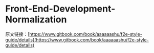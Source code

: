 # Front-End-Development-Normalization

原文链接：[https://www.gitbook.com/book/aaaaaashu/f2e-style-guide/details](https://www.gitbook.com/book/aaaaaashu/f2e-style-guide/details)